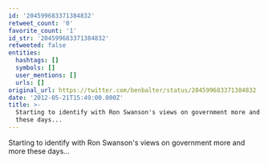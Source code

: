 ```yaml
---
id: '204599683371384832'
retweet_count: '0'
favorite_count: '1'
id_str: '204599683371384832'
retweeted: false
entities:
  hashtags: []
  symbols: []
  user_mentions: []
  urls: []
original_url: https://twitter.com/benbalter/status/204599683371384832
date: '2012-05-21T15:49:00.000Z'
title: >-
  Starting to identify with Ron Swanson's views on government more and more
  these days...
---
```


Starting to identify with Ron Swanson's views on government more and more these days...